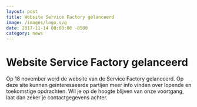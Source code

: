 ```yaml
---
layout: post
title: Website Service Factory gelanceerd
image: /images/logo.svg
date: 2017-11-14 00:00:00 -0500
category: news
---
```



# Website Service Factory gelanceerd

Op 18 november werd de website van de Service Factory gelanceerd. Op deze site kunnen geïnteresseerde partijen meer info vinden over lopende en toekomstige opdrachten. Wil je op de hoogte blijven van onze voortgang, laat dan zeker je contactgegevens achter.

 
